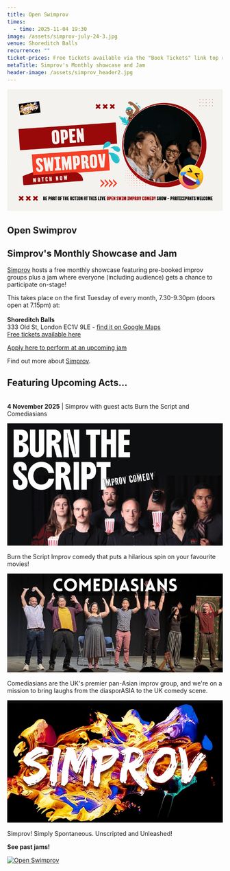 ```yaml
---
title: Open Swimprov
times:
  - time: 2025-11-04 19:30
image: /assets/simprov-july-24-3.jpg
venue: Shoreditch Balls
recurrence: ""
ticket-prices: Free tickets available via the "Book Tickets" link top right
metaTitle: Simprov's Monthly showcase and Jam
header-image: /assets/simprov_header2.jpg
---
```

![](/assets/openswimprovbanner.png)

## **Open Swimprov**

## **Simprov's Monthly Showcase and Jam**

[Simprov](https://www.sedos.co.uk/regular-events/simprov) hosts a free monthly showcase featuring pre-booked improv groups plus a jam where
everyone (including audience) gets a chance to participate on-stage!

This takes place on the first Tuesday of every month, 7.30-9.30pm (doors open at 7.15pm) at:\
\
**Shoreditch Balls**\
333 Old St, London EC1V 9LE - [find it on Google Maps](https://www.google.com/url?sa=t&rct=j&q=&esrc=s&source=web&cd=&ved=2ahUKEwjxoer6ia6PAxWiQUEAHStkLrsQ8gF6BAgcEAM&url=%2Fmaps%2Fplace%2Fshoreditch%2Bballs%2Fdata%3D!4m2!3m1!1s0x48761d59aef76ae1%3A0x8c5958860a889f28%3Fsa%3DX%26ved%3D1t%3A242%26ictx%3D111&usg=AOvVaw3R7Xz1ZcPDQEvAh_mhAkM7&opi=89978449)  \
[Free tickets available here](https://sedos.ticketsolve.com/ticketbooth/shows)  

[Apply here to perform at an upcoming jam](https://forms.gle/uJ77FV6muzri3fyNA)

Find out more about [Simprov](https://www.sedos.co.uk/regular-events/simprov).

## **Featuring Upcoming Acts...**

  \
**4 November 2025** | Simprov with guest acts Burn the Script and Comediasians     

![](/assets/burnthescript_logo_horizontal_black.jpg)

Burn the Script
Improv comedy that puts a hilarious spin on your favourite movies!

![](/assets/comediasians_logo.jpg)

Comediasians are the UK's premier pan-Asian improv group, and we're on a mission to bring laughs from the diasporASIA to the UK comedy scene.

![](/assets/simprov-logo-800.jpg)

Simprov! Simply Spontaneous. Unscripted and Unleashed!

**See past jams!**

<a data-flickr-embed="true" href="https://www.flickr.com/photos/sedos/albums/72177720328844216" title="Open Swimprov"><img src="https://live.staticflickr.com/65535/54840815842_1a690b67d8_z.jpg" width="800" height="600" alt="Open Swimprov"/></a><script async src="//embedr.flickr.com/assets/client-code.js" charset="utf-8"></script>
